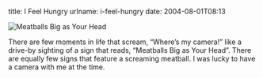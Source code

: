 title: I Feel Hungry
urlname: i-feel-hungry
date: 2004-08-01T08:13

![Meatballs Big as Your Head](https://dl.dropboxusercontent.com/s/vz7vjsocrhvz7ub/20040801-meatballs.jpg)

There are few moments in life that scream, &ldquo;Where&#x02bc;s my camera!&rdquo; like a drive-by sighting of a sign that reads, &ldquo;Meatballs Big as Your Head&rdquo;. There are equally few signs that feature a screaming meatball. I was lucky to have a camera with me at the time.
